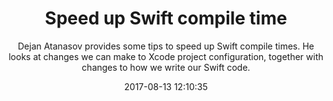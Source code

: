 ---
title: "Speed up Swift compile time"
subtitle: "Dejan Atanasov provides some tips to speed up Swift compile times. He looks at changes we can make to Xcode project configuration, together with changes to how we write our Swift code."
tags: ["compile","optimization","Xcode"]
link: "https://medium.com/theappspace/speed-up-swift-compile-time-6f62d86f85e6"
date: "2017-08-13 12:10:35"
---